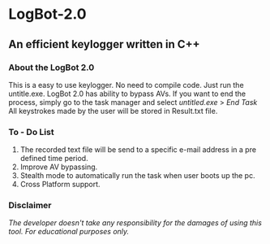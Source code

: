 # LogBot-2.0

## An efficient keylogger written in C++



### About the LogBot 2.0
This is a easy to use keylogger. No need to compile code.
Just run the untitle.exe.
LogBot 2.0 has ability to bypass AVs.
If you want to end the process, simply go to the task manager and select *untitled.exe* > *End Task*
All keystrokes made by the user will be stored in Result.txt file.



### To - Do List 
1. The recorded text file will be send to a specific e-mail address in a pre defined time period.
2. Improve AV bypassing.
3. Stealth mode to automatically run the task when user boots up the pc.
4. Cross Platform support.



### Disclaimer
*The developer doesn't take any responsibility for the damages of using this tool.*
*For educational purposes only.*

